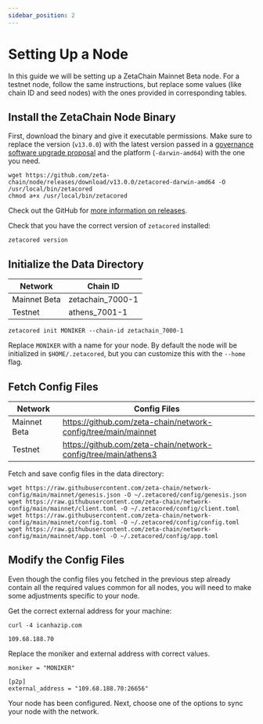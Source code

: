 ```yaml
---
sidebar_position: 2
---
```


# Setting Up a Node

In this guide we will be setting up a ZetaChain Mainnet Beta node. For a testnet
node, follow the same instructions, but replace some values (like chain ID and
seed nodes) with the ones provided in corresponding tables.

## Install the ZetaChain Node Binary

First, download the binary and give it executable permissions. Make sure to
replace the version (`v13.0.0`) with the latest version passed in a
[governance software upgrade proposal](/validators/proposals) and the platform
(`-darwin-amd64`) with the one you need.

```
wget https://github.com/zeta-chain/node/releases/download/v13.0.0/zetacored-darwin-amd64 -O /usr/local/bin/zetacored
chmod a+x /usr/local/bin/zetacored
```

Check out the GitHub for
[more information on releases](https://github.com/zeta-chain/node/releases).

Check that you have the correct version of `zetacored` installed:

```
zetacored version
```

## Initialize the Data Directory

| Network      | Chain ID         |
| ------------ | ---------------- |
| Mainnet Beta | zetachain_7000-1 |
| Testnet      | athens_7001-1    |

```
zetacored init MONIKER --chain-id zetachain_7000-1
```

Replace `MONIKER` with a name for your node. By default the node will be
initialized in `$HOME/.zetacored`, but you can customize this with the `--home`
flag.

## Fetch Config Files

| Network      | Config Files                                                   |
| ------------ | -------------------------------------------------------------- |
| Mainnet Beta | https://github.com/zeta-chain/network-config/tree/main/mainnet |
| Testnet      | https://github.com/zeta-chain/network-config/tree/main/athens3 |

Fetch and save config files in the data directory:

```
wget https://raw.githubusercontent.com/zeta-chain/network-config/main/mainnet/genesis.json -O ~/.zetacored/config/genesis.json
wget https://raw.githubusercontent.com/zeta-chain/network-config/main/mainnet/client.toml -O ~/.zetacored/config/client.toml
wget https://raw.githubusercontent.com/zeta-chain/network-config/main/mainnet/config.toml -O ~/.zetacored/config/config.toml
wget https://raw.githubusercontent.com/zeta-chain/network-config/main/mainnet/app.toml -O ~/.zetacored/config/app.toml
```

## Modify the Config Files

Even though the config files you fetched in the previous step already contain
all the required values common for all nodes, you will need to make some
adjustments specific to your node.

Get the correct external address for your machine:

```
curl -4 icanhazip.com

109.68.188.70
```

Replace the moniker and external address with correct values.

```text title="~/.zetacored/config/config.toml"
moniker = "MONIKER"

[p2p]
external_address = "109.68.188.70:26656"
```

Your node has been configured. Next, choose one of the options to sync your node
with the network.
